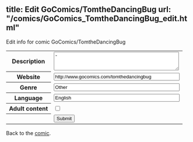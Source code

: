 title: Edit GoComics/TomtheDancingBug
url: "/comics/GoComics_TomtheDancingBug_edit.html"
---
Edit info for comic GoComics/TomtheDancingBug

<form name="comic" action="http://gaepostmail.appspot.com/comic/" method="post">
<table class="comicinfo">
<tr>
<th>Description</th><td><textarea name="description" cols="40" rows="3">-</textarea></td>
</tr>
<tr>
<th>Website</th><td><input type="text" name="url" value="http://www.gocomics.com/tomthedancingbug" size="40"/></td>
</tr>
<tr>
<th>Genre</th><td><input type="text" name="genre" value="Other" size="40"/></td>
</tr>
<tr>
<th>Language</th><td><input type="text" name="language" value="English" size="40"/></td>
</tr>
<tr>
<th>Adult content</th><td><input type="checkbox" name="adult" value="adult" /></td>
</tr>
<tr>
<th></th><td>
<input type="hidden" name="comic" value="GoComics_TomtheDancingBug" />
<input type="submit" name="submit" value="Submit" />
</td>
</tr>
</table>
</form>

Back to the [comic](GoComics_TomtheDancingBug.html).
